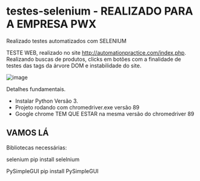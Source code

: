 # testes-selenium - REALIZADO PARA A EMPRESA PWX #
Realizado testes automatizados com SELENIUM

TESTE WEB, realizado no site http://automationpractice.com/index.php.
Realizando buscas de produtos, clicks em botões com a finalidade de testes das tags da árvore DOM e instabilidade do site.

![image](https://user-images.githubusercontent.com/23345809/114085450-c51dbf00-9887-11eb-83bb-5b4b296c5c38.png)

Detalhes fundamentais.
- Instalar Python Versão 3.
- Projeto rodando com chromedriver.exe versão 89
- Google chrome TEM QUE ESTAR na mesma versão do chromedriver 89


## VAMOS LÁ ##

Bibliotecas necessárias:

selenium
pip install selelnium

PySimpleGUI
pip install PySimpleGUI




